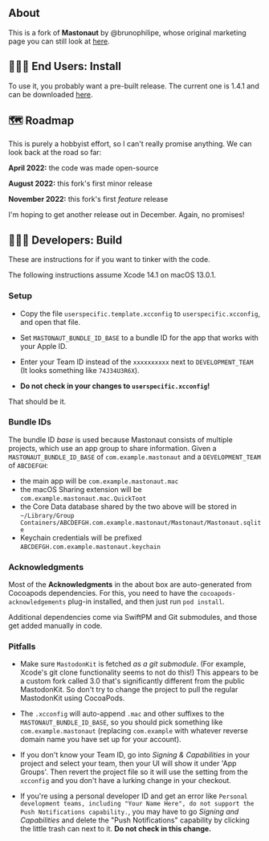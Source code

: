## About

This is a fork of **Mastonaut** by @brunophilipe, whose original marketing page you can still look at [here](https://mastonaut.app). 

## 👩🏽‍💻 End Users: Install

To use it, you probably want a pre-built release. The current one is 1.4.1 and can be downloaded [here](https://github.com/chucker/Mastonaut/releases/download/app-1.4.1/Mastonaut-1.4.1.zip).

## 🗺️ Roadmap

This is purely a hobbyist effort, so I can't really promise anything. We can look back at the road so far:

**April 2022:** the code was made open-source

**August 2022:** this fork's first minor release

**November 2022:** this fork's first _feature_ release

I'm hoping to get another release out in December. Again, no promises!

## 👩🏻‍🌾 Developers: Build

These are instructions for if you want to tinker with the code.

The following instructions assume Xcode 14.1 on macOS 13.0.1.

### Setup

- Copy the file `userspecific.template.xcconfig` to `userspecific.xcconfig`, and open that file.

- Set `MASTONAUT_BUNDLE_ID_BASE` to a bundle ID for the app that works with your Apple ID.

- Enter your Team ID instead of the `xxxxxxxxxx` next to `DEVELOPMENT_TEAM` (It looks something like `74J34U3R6X`).

- **Do not check in your changes to `userspecific.xcconfig`!**

That should be it.

### Bundle IDs

The bundle ID _base_ is used because Mastonaut consists of multiple projects, which use an app group to share information. Given a `MASTONAUT_BUNDLE_ID_BASE` of `com.example.mastonaut` and a `DEVELOPMENT_TEAM` of `ABCDEFGH`:

- the main app will be `com.example.mastonaut.mac`
- the macOS Sharing extension will be `com.example.mastonaut.mac.QuickToot`
- the Core Data database shared by the two above will be stored in `~/Library/Group Containers/ABCDEFGH.com.example.mastonaut/Mastonaut/Mastonaut.sqlite`
- Keychain credentials will be prefixed `ABCDEFGH.com.example.mastonaut.keychain`

### Acknowledgments

Most of the **Acknowledgments** in the about box are
auto-generated from Cocoapods dependencies. For this, you
need to have the `cocoapods-acknowledgements` plug-in
installed, and then just run `pod install`.

Additional dependencies come via SwiftPM and Git submodules, and those get added manually in code.

### Pitfalls

- Make sure `MastodonKit` is fetched _as a git submodule_. (For example, Xcode's git clone functionality seems to not do this!) This appears to be a
custom fork called 3.0 that's significantly different from the public MastodonKit. So don't try to change the project to pull the regular MastodonKit using
CocoaPods.

- The `.xcconfig` will auto-append `.mac` and other suffixes to the `MASTONAUT_BUNDLE_ID_BASE`, so you should pick something like
`com.example.mastonaut` (replacing `com.example` with whatever reverse domain name you have set up for your account).

- If you don't know your Team ID, go into _Signing & Capabilities_ in your project and select your team, then your UI will show it under 'App Groups'.
Then revert the project file so it will use the setting from the `xcconfig` and you don't have a lurking change in your checkout.

- If you're using a personal developer ID and get an error like `Personal development teams, including "Your Name Here", do not support the Push
Notifications capability.`, you may have to go _Signing and Capabilities_ and delete the "Push Notifications" capability by clicking the little
trash can next to it. **Do not check in this change.**
